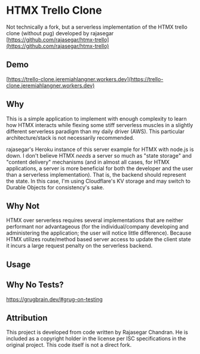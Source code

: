 # HTMX Trello Clone

Not technically a fork, but a serverless implementation of the HTMX trello clone
(without pug) developed by rajasegar
[https://github.com/rajasegar/htmx-trello](https://github.com/rajasegar/htmx-trello)

## Demo

[https://trello-clone.jeremiahlangner.workers.dev](https://trello-clone.jeremiahlangner.workers.dev)

## Why

This is a simple application to implement with enough complexity to learn how
HTMX interacts while flexing some stiff serverless muscles in a slightly
different serverless paradigm than my daily driver (AWS). This particular
architecture/stack is not necessarily recommended.

rajasegar's Heroku instance of this server example for HTMX with node.js is
down. I don't believe HTMX _needs_ a server so much as "state storage" and
"content delivery" mechanisms (and in almost all cases, for HTMX applications, a
server is more beneficial for both the developer and the user than a serverless
implementation). That is, the backend should represent the state. In this case,
I'm using Cloudflare's KV storage and may switch to Durable Objects for
consistency's sake.

## Why Not

HTMX over serverless requires several implementations that are neither
performant nor advantageous (for the individual/company developing and
administering the application; the user will notice little difference). Because
HTMX utilizes route/method based server access to update the client state it
incurs a large request penalty on the serverless backend. 

## Usage

## Why No Tests?

https://grugbrain.dev/#grug-on-testing

## Attribution

This project is developed from code written by Rajasegar Chandran. He is
included as a copyright holder in the license per ISC specifications in the
original project. This code itself is not a direct fork.
